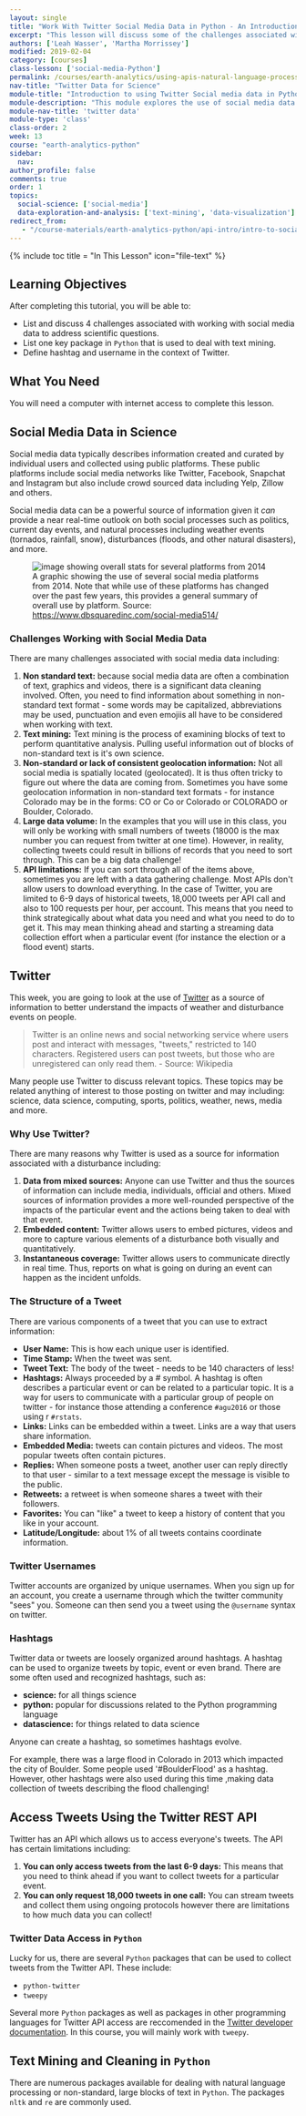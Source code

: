 ```yaml
---
layout: single
title: "Work With Twitter Social Media Data in Python - An Introduction"
excerpt: "This lesson will discuss some of the challenges associated with working with social media data in science. These challenges include working with non standard text, large volumes of data, API limitations, and geolocation issues."
authors: ['Leah Wasser', 'Martha Morrissey']
modified: 2019-02-04
category: [courses]
class-lesson: ['social-media-Python']
permalink: /courses/earth-analytics/using-apis-natural-language-processing-twitter/intro-to-social-media-text-mining-python/
nav-title: "Twitter Data for Science"
module-title: "Introduction to using Twitter Social media data in Python"
module-description: "This module explores the use of social media data - specifically Twitter data to better understand the social impacts and perceptions of natural disturbances and other events. Working with social media requires the use of APIs to access data, text mining to extract useful information from non-standard text and then finally analysis using text-mining workflows"
module-nav-title: 'twitter data'
module-type: 'class'
class-order: 2
week: 13
course: "earth-analytics-python"
sidebar:
  nav:
author_profile: false
comments: true
order: 1
topics:
  social-science: ['social-media']
  data-exploration-and-analysis: ['text-mining', 'data-visualization']
redirect_from:
   - "/course-materials/earth-analytics-python/api-intro/intro-to-social-media-text-mining-python/"
---
```

{% include toc title = "In This Lesson" icon="file-text" %}

<div class='notice--success' markdown="1">

## <i class="fa fa-graduation-cap" aria-hidden="true"></i> Learning Objectives

After completing this tutorial, you will be able to:

* List and discuss 4 challenges associated with working with social media data to address scientific questions.
* List one key package in `Python` that is used to deal with text mining.
* Define hashtag and username in the context of Twitter.

## <i class="fa fa-check-square-o fa-2" aria-hidden="true"></i> What You Need

You will need a computer with internet access to complete this lesson.

</div>


## Social Media Data in Science

Social media data typically describes information created and curated by individual users and collected using public platforms. These public platforms include social media networks like Twitter, Facebook, Snapchat and Instagram but also include crowd sourced data including Yelp, Zillow and others.

Social media data can be a powerful source of information given it *can* provide
a near real-time outlook on both social processes such as politics, current
day events, and natural processes including weather events (tornados, rainfall,
snow), disturbances (floods, and other natural disasters), and more.

<figure>
<img src="{{ site.url }}/images/courses/earth-analytics/week-12/social-media-3.png" alt="image showing overall stats for several platforms from 2014">
<figcaption>A graphic showing the use of several social media platforms from 2014. Note that while use of these platforms has changed over the past few years, this provides a general summary of overall use by platform. Source: <a href="https://www.dbsquaredinc.com/social-media514/" target="_blank">https://www.dbsquaredinc.com/social-media514/</a>
    </figcaption>
</figure>

### Challenges Working with Social Media Data

There are many challenges associated with social media data including:

1. **Non standard text:** because social media data are often a combination of text, graphics and videos, there is a significant data cleaning involved. Often, you need to find information about something in non-standard text format - some words may be capitalized, abbreviations may be used, punctuation and even emojiis all have to be considered when working with text.
2. **Text mining:** Text mining is the process of examining blocks of text to perform quantitative analysis. Pulling useful information out of blocks of non-standard text is it's own science.
3. **Non-standard or lack of consistent geolocation information:** Not all social media is spatially located (geolocated). It is thus often tricky to figure out where the data are coming from. Sometimes you have some geolocation information in non-standard text formats - for instance Colorado may be in the forms: CO or Co or Colorado or COLORADO or Boulder, Colorado.
4. **Large data volume:** In the examples that you will use in this class, you will only be working with small numbers of tweets (18000 is the max number you can request from twitter at one time). However, in reality, collecting tweets could result in billions of records that you need to sort through. This can be a big data challenge!
5. **API limitations:** If you can sort through all of the items above, sometimes you are left with a data gathering challenge. Most APIs don't allow users to download everything. In the case of Twitter, you are limited to 6-9 days of historical tweets, 18,000 tweets per API call and also to 100 requests per hour, per account. This means that you need to think strategically about what data you need and what you need to do to get it. This may mean thinking ahead and starting a streaming data collection effort when a particular event (for instance the election or a flood event) starts.

## Twitter

This week, you are going to look at the use of <a href="http://twitter.com" target="_blank">Twitter</a> as a source of information to better understand the impacts of weather and disturbance events on people.

> Twitter is an online news and social networking service where users post and interact with messages, "tweets," restricted to 140 characters. Registered users can post tweets, but those who are unregistered can only read them. - Source: Wikipedia

Many people use Twitter to discuss relevant topics. These topics may be related anything of interest to those posting on twitter and may including: science, data science, computing, sports, politics, weather, news, media and more.

### Why Use Twitter?

There are many reasons why Twitter is used as a source for information associated with a disturbance including:

1. **Data from mixed sources:** Anyone can use Twitter and thus the sources of information can include media, individuals, official and others. Mixed sources of information provides a more well-rounded perspective of the impacts of the particular event and the actions being taken to deal with that event.
1. **Embedded content:** Twitter allows users to embed pictures, videos and more to capture various elements of a disturbance both visually and quantitatively.
1. **Instantaneous coverage:** Twitter allows users to communicate directly in real time. Thus, reports on what is going on during an event can happen as the incident unfolds.

### The Structure of a Tweet

There are various components of a tweet that you can use to extract information:

* **User Name:** This is how each unique user is identified.
* **Time Stamp:** When the tweet was sent.
* **Tweet Text:** The body of the tweet - needs to be 140 characters of less!
* **Hashtags:** Always proceeded by a # symbol. A hashtag is often describes a particular event or can be related to a particular topic. It is a way for users to communicate with a particular group of people on twitter - for instance those attending a conference `#agu2016` or those using r `#rstats`.
* **Links:** Links can be embedded within a tweet. Links are a way that users share information.
* **Embedded Media:** tweets can contain pictures and videos. The most popular tweets often contain pictures.
* **Replies:** When someone posts a tweet, another user can reply directly to that user - similar to a text message except the message is visible to the public.
* **Retweets:** a retweet is when someone shares a tweet with their followers.
* **Favorites:** You can "like" a tweet to keep a history of content that you like in your account.
* **Latitude/Longitude:** about 1% of all tweets contains coordinate information.

### Twitter Usernames
Twitter accounts are organized by unique usernames. When you sign up for an account, you create a username through which the twitter community "sees" you. Someone can then send you a tweet using the `@username` syntax on twitter.

### Hashtags

Twitter data or tweets are loosely organized around hashtags. A hashtag can be
used to organize tweets by topic, event or even brand. There are some often used and recognized hashtags, such as:

* **science:** for all things science
* **python:** popular for discussions related to the Python programming language
* **datascience:** for things related to data science

Anyone can create a hashtag, so sometimes hashtags evolve.

For example, there was a large flood in Colorado in 2013 which impacted the city of
Boulder. Some people used '#BoulderFlood' as a hashtag. However, other hashtags were
also used during this time ,making data collection of tweets describing the flood
challenging!

## Access Tweets Using the Twitter REST API

Twitter has an API which allows us to access everyone's tweets. The API has certain limitations including:

1. **You can only access tweets from the last 6-9 days:** This means that you need to think ahead if you want to collect tweets for a particular event.
2. **You can only request 18,000 tweets in one call:** You can stream tweets and collect them using ongoing protocols however there are limitations to how much data you can collect!

### Twitter Data Access in `Python`

Lucky for us, there are several `Python` packages that can be used to collect tweets from the Twitter API. These include:

* `python-twitter`
* `tweepy`

Several more `Python` packages as well as packages in other programming languages for Twitter API access are reccomended in the <a href="https://developer.twitter.com/en/docs/developer-utilities/twitter-libraries" target="_blank">Twitter developer documentation</a>. In this course, you will mainly work with `tweepy`. 

## Text Mining and Cleaning in `Python`

There are numerous packages available for dealing with natural language processing or non-standard, large blocks of text in `Python`. The packages `nltk` and `re` are commonly used. 
